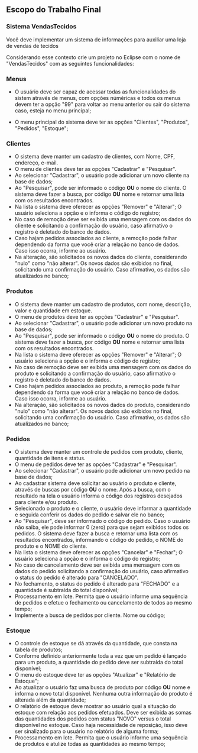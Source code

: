 ## Escopo do Trabalho Final

### Sistema VendasTecidos

Você deve implementar um sistema de informações para auxiliar uma loja de vendas de tecidos

Considerando esse contexto crie um projeto no Eclipse com o nome de "VendasTecidos" com as seguintes funcionalidades:

### Menus

* O usuário deve ser capaz de acessar todas as funcionalidades do sistem através de menus, com opções núméricas e todos os menus devem ter a opção "99" para voltar ao menu anterior ou sair do sistema caso, esteja no menu principal;

* O menu principal do sistema deve ter as opções "Clientes", "Produtos", "Pedidos", "Estoque";

### Clientes

* O sistema deve manter um cadastro de clientes, com Nome, CPF, endereço, e-mail.
* O menu de clientes deve ter as opções "Cadastrar" e "Pesquisar".
* Ao selecionar "Cadastrar", o usuário pode adicionar um novo cliente na base de dados;
* Ao "Pesquisar", pode ser informado o código **OU** o nome do cliente. O sistema deve fazer a busca, por código **OU** nome e retornar uma lista com os resultados encontrados.
* Na lista o sistema deve oferecer as opções "Remover" e "Alterar"; O usuário seleciona a opção e o informa o código do registro;
* No caso de remoção deve ser exibida uma mensagem com os dados do cliente e solicitando a confirmação do usuário, caso afirmativo o registro é deletado do banco de dados.
* Caso hajam pedidos associados ao cliente, a remoção pode falhar dependendo da forma que você criar a relação no banco de dados. Caso isso ocorra, informe ao usuário.
* Na alteração, são solicitados os novos dados do cliente, considerando "nulo" como "não alterar". Os novos dados são exibidos no final, solicitando uma confirmação do usuário. Caso afirmativo, os dados são atualizados no banco;

### Produtos

* O sistema deve manter um cadastro de produtos, com nome, descrição, valor e quantidade em estoque.
* O menu de produtos deve ter as opções "Cadastrar" e "Pesquisar".
* Ao selecionar "Cadastrar", o usuário pode adicionar um novo produto na base de dados;
* Ao "Pesquisar", pode ser informado o código **OU** o nome do produto. O sistema deve fazer a busca, por código **OU** nome e retornar uma lista com os resultados encontrados.
* Na lista o sistema deve oferecer as opções "Remover" e "Alterar"; O usuário seleciona a opção e o informa o código do registro;
* No caso de remoção deve ser exibida uma mensagem com os dados do produto e solicitando a confirmação do usuário, caso afirmativo o registro é deletado do banco de dados.
* Caso hajam pedidos associados ao produto, a remoção pode falhar dependendo da forma que você criar a relação no banco de dados. Caso isso ocorra, informe ao usuário.
* Na alteração, são solicitados os novos dados do produto, considerando "nulo" como "não alterar". Os novos dados são exibidos no final, solicitando uma confirmação do usuário. Caso afirmativo, os dados são atualizados no banco;

### Pedidos

* O sistema deve manter um controle de pedidos com produto, cliente, quantidade de itens e status.
* O menu de pedidos deve ter as opções "Cadastrar" e "Pesquisar".
* Ao selecionar "Cadastrar", o usuário pode adicionar um novo pedido na base de dados;
* Ao cadastrar sistema deve solicitar ao usuário o produto e cliente, através de buscas por código **OU** o nome. Após a busca, com o resultado na tela o usuário informa o código dos registros desejados para cliente e/ou produto.
* Selecionado o produto e o cliente, o usuário deve informar a quantidade e seguida conferir os dados do pedido e salvar ele no banco;
* Ao "Pesquisar", deve ser informado o código do pedido. Caso o usuário não saiba, ele pode informar 0 (zero) para que sejam exibidos todos os pedidos. O sistema deve fazer a busca e retornar uma lista com os resultados encontrados, informando o código do pedido, o NOME do produto e o NOME do cliente.
* Na lista o sistema deve oferecer as opções "Cancelar" e "Fechar"; O usuário seleciona a opção e o informa o código do registro;
* No caso de cancelamento deve ser exibida uma mensagem com os dados do pedido solicitando a confirmação do usuário, caso afirmativo o status do pedido é alterado para "CANCELADO".
* No fechamento, o status do pedido é alterado para "FECHADO" e a quantidade é subtraída do total disponível;
* Processamento em lote. Permita que o usuário informe uma sequência de pedidos e efetue o fechamento ou cancelamento de todos ao mesmo tempo;
* Implemente a busca de pedidos por cliente. Nome ou código;

### Estoque

* O controle de estoque se dá através da quantidade, que consta na tabela de produtos;
* Conforme definido anteriormente toda a vez que um pedido é lançado para um produto, a quantidade do pedido deve ser subtraída do total disponível;
* O menu do estoque deve ter as opções "Atualizar" e "Relatório de Estoque";
* Ao atualizar o usuário faz uma busca de produto por código **OU** nome e informa o novo total disponível. Nenhuma outra informação do produto é alterada além da quantidade;
* O relatório de estoque deve mostrar ao usuário qual a situação do estoque com relação aos pedidos efetuados. Deve ser exibida as somas das quantidades dos pedidos com status "NOVO" versus o total disponível no estoque. Caso haja necessidade de reposição, isso deve ser sinalizado para o usuário no relatório de alguma forma;
* Processamento em lote. Permita que o usuário informe uma sequência de produtos e atulize todas as quantidades ao mesmo tempo;
